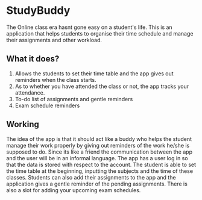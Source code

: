 # StudyBuddy

The Online class era hasnt gone easy on a student's life. This is an application that helps students to organise their time schedule and manage their assignments and other workload.

<h2>What it does?</h2>
  <ol>
    <li>Allows the students to set their time table and the app gives out reminders when the class starts.</li>
  <li> As to whether you have attended the class or not, the app tracks your attendance.</li>
  <li> To-do list of assignments and gentle reminders</li>
  <li> Exam schedule reminders </li>
  </ol>

<h2> Working </h2>
The idea of the app is that it should act like a buddy who helps the student manage their work properly by giving out reminders of the work he/she is supposed to do. Since its like a friend the communication between the app and the user will be in an informal language. The app has a user log in so that the data is stored with respect to the account. The student is able to set the time table at the beginning, inputting the subjects and the time of these classes. Students can also add their assignments to the app and the application gives a gentle reminder of the pending assignments. There is also a slot for adding your upcoming exam schedules.
